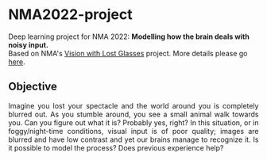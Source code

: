# NMA2022-project
Deep learning project for NMA 2022: **Modelling how the brain deals with noisy input.** <br/>
Based on NMA's [Vision with Lost Glasses](https://deeplearning.neuromatch.io/projects/Neuroscience/blurry_vision.html) project. More details please go [here](https://docs.google.com/document/d/15Rvs5GjQjHbFSAzl1D1fUynAPN0RQZGP6V5gtR7EkpE/edit#heading=h.vl6rn3oq6crb).

## Objective

<p align="justify"> Imagine you lost your spectacle and the world around you is completely blurred out. As you stumble around, you see a small animal walk towards you. Can you figure out what it is? Probably yes, right? In this situation, or in foggy/night-time conditions, visual input is of poor quality; images are blurred and have low contrast and yet our brains manage to recognize it. Is it possible to model the process? Does previous experience help? </p>
